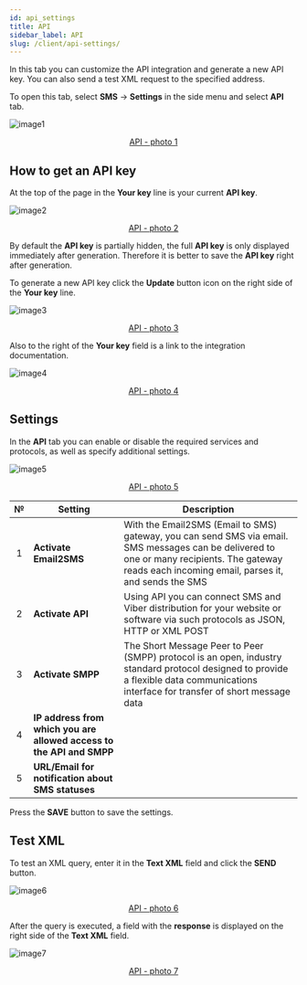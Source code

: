 ```yaml
---
id: api_settings
title: API
sidebar_label: API
slug: /client/api-settings/
---
```


In this tab you can customize the API integration and generate a new API key. You can also send a test XML request to the specified address.

To open this tab, select **SMS** → **Settings** in the side menu and select **API** tab.

![image1](/img/en/client_settings_api/image1.png "API") <center><u>API - photo 1</u></center>

## How to get an API key

At the top of the page in the **Your key** line is your current **API key**.

![image2](/img/en/client_settings_api/image2.png "API") <center><u>API - photo 2</u></center>

By default the **API key** is partially hidden, the full **API key** is only displayed immediately after generation. Therefore it is better to save the **API key** right after generation.

To generate a new API key click the **Update** button icon on the right side of the **Your key** line.

![image3](/img/en/client_settings_api/image3.png "API") <center><u>API - photo 3</u></center>

Also to the right of the **Your key** field is a link to the integration documentation.

![image4](/img/en/client_settings_api/image4.png "API") <center><u>API - photo 4</u></center>

## Settings

In the **API** tab you can enable or disable the required services and protocols, as well as specify additional settings.

![image5](/img/en/client_settings_api/image5.png "API") <center><u>API - photo 5</u></center>

|  №  | Setting | Description |
| :-: | ------- | ----------- |
| 1 | **Activate Email2SMS** | With the Email2SMS (Email to SMS) gateway, you can send SMS via email. SMS messages can be delivered to one or many recipients. The gateway reads each incoming email, parses it, and sends the SMS |
| 2 | **Activate API** | Using API you can connect SMS and Viber distribution for your website or software via such protocols as JSON, HTTP or XML POST |
| 3 | **Activate SMPP** | The Short Message Peer to Peer (SMPP) protocol is an open, industry standard protocol designed to provide a flexible data communications interface for transfer of short message data |
| 4 | **IP address from which you are allowed access to the API and SMPP** |  |
| 5 | **URL/Email for notification about SMS statuses** |  |

Press the **SAVE** button to save the settings.

## Test XML

To test an XML query, enter it in the **Text XML** field and click the **SEND** button.

![image6](/img/en/client_settings_api/image6.png "API") <center><u>API - photo 6</u></center>

After the query is executed, a field with the **response** is displayed on the right side of the **Text XML** field.

![image7](/img/en/client_settings_api/image7.png "API") <center><u>API - photo 7</u></center>
